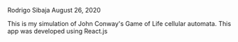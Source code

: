 Rodrigo Sibaja
August 26, 2020

This is my simulation of John Conway's Game of Life cellular automata.
This app was developed using React.js
